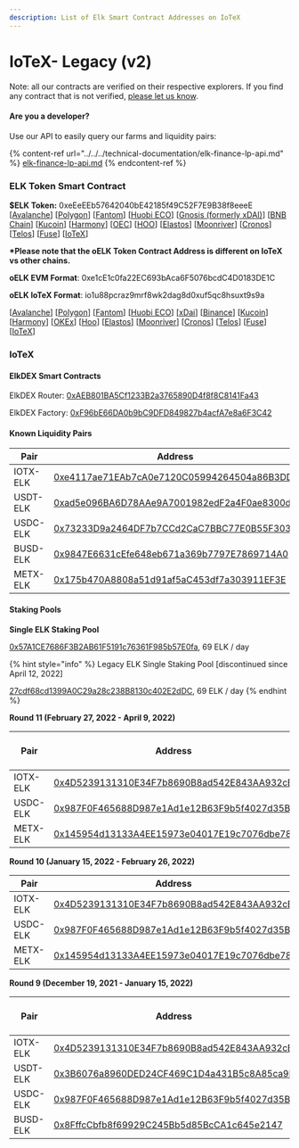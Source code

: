 ```yaml
---
description: List of Elk Smart Contract Addresses on IoTeX
---
```


# IoTeX- Legacy (v2)

Note: all our contracts are verified on their respective explorers. If you find any contract that is not verified, [please let us know](mailto:hello@elk.finance).

#### Are you a developer?

Use our API to easily query our farms and liquidity pairs:

{% content-ref url="../../../technical-documentation/elk-finance-lp-api.md" %}
[elk-finance-lp-api.md](../../../technical-documentation/elk-finance-lp-api.md)
{% endcontent-ref %}

### ELK Token Smart Contract



**$ELK Token:** 0xeEeEEb57642040bE42185f49C52F7E9B38f8eeeE \[[Avalanche](https://snowtrace.io/token/0xeeeeeb57642040be42185f49c52f7e9b38f8eeee)] \[[Polygon](https://polygonscan.com/token/0xeEeEEb57642040bE42185f49C52F7E9B38f8eeeE)] \[[Fantom](https://ftmscan.com/token/0xeEeEEb57642040bE42185f49C52F7E9B38f8eeeE)] \[[Huobi ECO](https://hecoinfo.com/token/0xeEeEEb57642040bE42185f49C52F7E9B38f8eeeE)] \[[Gnosis (formerly xDAI)](https://blockscout.com/xdai/mainnet/token/0xeEeEEb57642040bE42185f49C52F7E9B38f8eeeE/token-transfers)] \[[BNB Chain](https://bscscan.com/token/0xeEeEEb57642040bE42185f49C52F7E9B38f8eeeE)] \[[Kucoin](https://explorer.kcc.io/en/token/0xeeeeeb57642040be42185f49c52f7e9b38f8eeee)] \[[Harmony](https://explorer.harmony.one/address/0xeEeEEb57642040bE42185f49C52F7E9B38f8eeeE)] \[[OEC](https://www.oklink.com/en/okc/address/0xeeeeeb57642040be42185f49c52f7e9b38f8eeee)] \[[HOO](https://hooscan.com/token/0xeEeEEb57642040bE42185f49C52F7E9B38f8eeeE)] \[[Elastos](https://esc.elastos.io/token/0xeEeEEb57642040bE42185f49C52F7E9B38f8eeeE/token-transfers)] \[[Moonriver](https://blockscout.moonriver.moonbeam.network/token/0xeEeEEb57642040bE42185f49C52F7E9B38f8eeeE/token-transfers)] \[[Cronos](https://cronos.org/explorer/token/0xeEeEEb57642040bE42185f49C52F7E9B38f8eeeE/token-transfers)] \[[Telos](https://www.teloscan.io/address/0xeeeeeb57642040be42185f49c52f7e9b38f8eeee)] \[[Fuse](https://explorer.fuse.io/token/0xeEeEEb57642040bE42185f49C52F7E9B38f8eeeE/token-transfers)] \[[IoTeX](https://iotexscout.io/address/0xeEeEEb57642040bE42185f49C52F7E9B38f8eeeE)]



**\*Please note that the oELK Token Contract Address is different on IoTeX vs other chains.**&#x20;

**oELK EVM Format**: 0xe1cE1c0fa22EC693bAca6F5076bcdC4D0183DE1C

**oELK IoTeX Format**: io1u88pcraz9mrf8wk2dag8d0xuf5qc8hsuxt9s9a

\[[Avalanche](https://cchain.explorer.avax.network/address/0xE1C110E1B1b4A1deD0cAf3E42BfBdbB7b5d7cE1C)] \[[Polygon](https://polygonscan.com/address/0xE1C110E1B1b4A1deD0cAf3E42BfBdbB7b5d7cE1C)] \[[Fantom](https://ftmscan.com/address/0xE1C110E1B1b4A1deD0cAf3E42BfBdbB7b5d7cE1C)] \[[Huobi ECO](https://hecoinfo.com/address/0xE1C110E1B1b4A1deD0cAf3E42BfBdbB7b5d7cE1C)] \[[xDai](https://blockscout.com/xdai/mainnet/address/0xE1C110E1B1b4A1deD0cAf3E42BfBdbB7b5d7cE1C)] \[[Binance](https://bscscan.com/address/0xE1C110E1B1b4A1deD0cAf3E42BfBdbB7b5d7cE1C)] \[[Kucoin](https://explorer.kcc.io/address/0xE1C110E1B1b4A1deD0cAf3E42BfBdbB7b5d7cE1C)] \[[Harmony](https://explorer.harmony.one/address/0xE1C110E1B1b4A1deD0cAf3E42BfBdbB7b5d7cE1C)] \[[OKEx](https://www.oklink.com/okexchain/address/0xE1C110E1B1b4A1deD0cAf3E42BfBdbB7b5d7cE1C)] \[[Hoo](https://hooscan.com/address/0xE1C110E1B1b4A1deD0cAf3E42BfBdbB7b5d7cE1C)] \[[Elastos](https://esc.elastos.io/address/0xE1C110E1B1b4A1deD0cAf3E42BfBdbB7b5d7cE1C)] \[[Moonriver](https://blockscout.moonriver.moonbeam.network/address/0xE1C110E1B1b4A1deD0cAf3E42BfBdbB7b5d7cE1C)] \[[Cronos](https://cronos.crypto.org/explorer/address/0xE1C110E1B1b4A1deD0cAf3E42BfBdbB7b5d7cE1C/transactions)] \[[Telos](https://www.teloscan.io/evm/address/0xE1C110E1B1b4A1deD0cAf3E42BfBdbB7b5d7cE1C)] \[[Fuse](https://explorer.fuse.io/address/0xE1C110E1B1b4A1deD0cAf3E42BfBdbB7b5d7cE1C/transactions)] \[[IoTeX](https://iotexscout.io/address/0xe1cE1c0fa22EC693bAca6F5076bcdC4D0183DE1C)]

### IoTeX

#### ElkDEX Smart Contracts

ElkDEX Router: [0xAEB801BA5Cf1233B2a3765890D4f8f8C8141Fa43](https://iotexscout.io/address/0xAEB801BA5Cf1233B2a3765890D4f8f8C8141Fa43)

ElkDEX Factory: [0xF96bE66DA0b9bC9DFD849827b4acfA7e8a6F3C42](https://iotexscout.io/address/0xF96bE66DA0b9bC9DFD849827b4acfA7e8a6F3C42)

#### Known Liquidity Pairs

| Pair     | Address                                                                                                                |
| -------- | ---------------------------------------------------------------------------------------------------------------------- |
| IOTX-ELK | [0xe4117ae71EAb7cA0e7120C05994264504a86B3DD](https://iotexscout.io/address/0xe4117ae71EAb7cA0e7120C05994264504a86B3DD) |
| USDT-ELK | [0xad5e096BA6D78AAe9A7001982edF2a4F0ae8300d](https://iotexscout.io/address/0xad5e096BA6D78AAe9A7001982edF2a4F0ae8300d) |
| USDC-ELK | [0x73233D9a2464DF7b7CCd2CaC7BBC77E0B55F303B](https://iotexscout.io/address/0x73233D9a2464DF7b7CCd2CaC7BBC77E0B55F303B) |
| BUSD-ELK | [0x9847E6631cEfe648eb671a369b7797E7869714A0](https://iotexscout.io/address/0x9847E6631cEfe648eb671a369b7797E7869714A0) |
| METX-ELK | [0x175b470A8808a51d91af5aC453df7a303911EF3E](https://iotexscout.io/address/0x175b470A8808a51d91af5aC453df7a303911EF3E) |

#### Staking Pools

**Single ELK Staking Pool**

[0x57A1CE7686F3B2AB61F5191c76361F985b57E0fa](https://iotexscout.io/address/0x57A1CE7686F3B2AB61F5191c76361F985b57E0fa), 69 ELK / day

{% hint style="info" %}
Legacy ELK Single Staking Pool \[discontinued since April 12, 2022]

[27cdf68cd1399A0C29a28c238B8130c402E2dDC](https://iotexscout.io/address/0x427cdf68cd1399A0C29a28c238B8130c402E2dDC), 69 ELK / day
{% endhint %}

**Round 11 (February 27, 2022 - April 9, 2022)**

| Pair     | Address                                                                                                                | ELK / day |
| -------- | ---------------------------------------------------------------------------------------------------------------------- | --------- |
| IOTX-ELK | [0x4D5239131310E34F7b8690B8ad542E843AA932cB](https://iotexscout.io/address/0x4D5239131310E34F7b8690B8ad542E843AA932cB) | 345       |
| USDC-ELK | [0x987F0F465688D987e1Ad1e12B63F9b5f4027d35B](https://iotexscout.io/address/0x987F0F465688D987e1Ad1e12B63F9b5f4027d35B) | 150       |
| METX-ELK | [0x145954d13133A4EE15973e04017E19c7076dbe78](https://iotexscout.io/address/0x145954d13133A4EE15973e04017E19c7076dbe78) | 25        |

**Round 10 (January 15, 2022 - February 26, 2022)**

| Pair     | Address                                                                                                                | ELK / day    |
| -------- | ---------------------------------------------------------------------------------------------------------------------- | ------------ |
| IOTX-ELK | [0x4D5239131310E34F7b8690B8ad542E843AA932cB](https://iotexscout.io/address/0x4D5239131310E34F7b8690B8ad542E843AA932cB) | 400          |
| USDC-ELK | [0x987F0F465688D987e1Ad1e12B63F9b5f4027d35B](https://iotexscout.io/address/0x987F0F465688D987e1Ad1e12B63F9b5f4027d35B) | 100          |
| METX-ELK | [0x145954d13133A4EE15973e04017E19c7076dbe78](https://iotexscout.io/address/0x145954d13133A4EE15973e04017E19c7076dbe78) | 25 (BOOSTED) |

**Round 9 (December 19, 2021 - January 15, 2022)**

| Pair     | Address                                                                                                                | ELK / day |
| -------- | ---------------------------------------------------------------------------------------------------------------------- | --------- |
| IOTX-ELK | [0x4D5239131310E34F7b8690B8ad542E843AA932cB](https://iotexscout.io/address/0x4D5239131310E34F7b8690B8ad542E843AA932cB) | 400       |
| USDT-ELK | [0x3B6076a8960DED24CF469C1D4a431B5c8A85ca9E](https://iotexscout.io/address/0x3B6076a8960DED24CF469C1D4a431B5c8A85ca9E) | 100       |
| USDC-ELK | [0x987F0F465688D987e1Ad1e12B63F9b5f4027d35B](https://iotexscout.io/address/0x987F0F465688D987e1Ad1e12B63F9b5f4027d35B) | 100       |
| BUSD-ELK | [0x8FffcCbfb8f69929C245Bb5d85BcCA1c645e2147](https://iotexscout.io/address/0x8FffcCbfb8f69929C245Bb5d85BcCA1c645e2147) | 100       |

